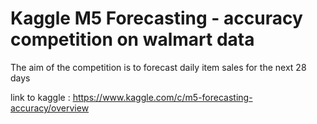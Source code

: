 # Kaggle M5 Forecasting - accuracy competition on walmart data
The aim of the competition is to forecast daily item sales for the next 28 days 

link to kaggle : 
https://www.kaggle.com/c/m5-forecasting-accuracy/overview
